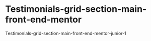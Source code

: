 # Testimonials-grid-section-main-front-end-mentor
Testimonials-grid-section-main-front-end-mentor-junior-1
